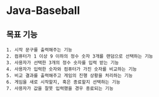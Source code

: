 # Java-Baseball

## 목표 기능

    1. 시작 문구를 출력해주는 기능
    2. 컴퓨터가 1 이상 9 이하의 정수 숫자 3개를 랜덤으로 선택하는 기능
    3. 사용자가 선택한 3개의 정수 숫자를 입력 받는 기능
    4. 사용자가 입력한 숫자와 컴퓨터가 가진 숫자를 비교하는 기능
    5. 비교 결과를 출력해주고 게임의 진행 상황을 처리하는 기능
    6. 게임을 새로 시작할지, 혹은 종료할지 선택하는 기능
    7. 사용자가 값을 잘못 입력했을 경우 종료되는 기능

